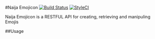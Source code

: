 #Naija Emojicon
[![Build Status](https://travis-ci.org/andela-gjames/Emoji-API.svg?branch=develop)](https://travis-ci.org/andela-gjames/Emoji-API)
[![StyleCI](https://styleci.io/repos/48481296/shield)](https://styleci.io/repos/48481296)

Naija Emojicon is a RESTFUL API for creating, retrieving and manipuling Emojis

##Usage
